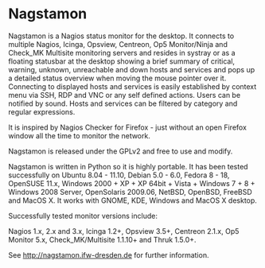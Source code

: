 Nagstamon
=========

Nagstamon is a Nagios status monitor for the desktop. It connects to multiple Nagios, Icinga, Opsview, Centreon, Op5 Monitor/Ninja and Check_MK Multisite monitoring servers and resides in systray or as a floating statusbar at the desktop showing a brief summary of critical, warning, unknown, unreachable and down hosts and services and pops up a detailed status overview when moving the mouse pointer over it. Connecting to displayed hosts and services is easily established by context menu via SSH, RDP and VNC or any self defined actions. Users can be notified by sound. Hosts and services can be filtered by category and regular expressions.

It is inspired by Nagios Checker for Firefox - just without an open Firefox window all the time to monitor the network.

Nagstamon is released under the GPLv2 and free to use and modify.

Nagstamon is written in Python so it is highly portable. It has been tested successfully on Ubuntu 8.04 - 11.10, Debian 5.0 - 6.0, Fedora 8 - 18, OpenSUSE 11.x, Windows 2000 + XP + XP 64bit + Vista + Windows 7 + 8 + Windows 2008 Server, OpenSolaris 2009.06, NetBSD, OpenBSD, FreeBSD and MacOS X.
It works with GNOME, KDE, Windows and MacOS X desktop.

Successfully tested monitor versions include:

Nagios 1.x, 2.x and 3.x, Icinga 1.2+, Opsview 3.5+, Centreon 2.1.x, Op5 Monitor 5.x, Check_MK/Multisite 1.1.10+ and Thruk 1.5.0+.


See http://nagstamon.ifw-dresden.de for further information.
